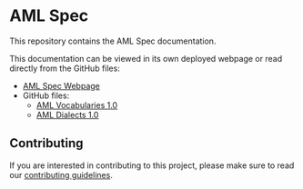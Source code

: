 # AML Spec

This repository contains the AML Spec documentation.

This documentation can be viewed in its own deployed webpage or read directly from the GitHub files:

- [AML Spec Webpage](https://a.ml/aml-spec/)
- GitHub files:
    - [AML Vocabularies 1.0](vocabularies.md)
    - [AML Dialects 1.0](dialects.md)

## Contributing
If you are interested in contributing to this project, please make sure to read our [contributing guidelines](./CONTRIBUTING.md).
